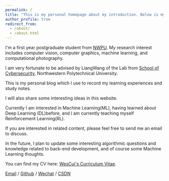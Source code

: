 ```yaml
---
permalink: /
title: "This is my personal homepage about my introduction. Below is my personal introduction and some technical blogs"
author_profile: true
redirect_from: 
  - /about/
  - /about.html
---
```


I'm a first year postgraduate student from [NWPU](https://www.nwpu.edu.cn/). My research interest includes computer vision, computer graphics, machine learning, and computational photography.

I am very fortunate to be advised by LiangWang of the Lab from [School of Cybersecurity](https://wlkjaqxy.nwpu.edu.cn/), Northwestern Polytechnical University. 

This is my personal blog which I use to record my learning experiences and study notes. 

I will also share some interesting ideas in this website. 

Currently I am interested in Machine Learning(ML), having learned about Deep Learning (DL)before, and I am currently teaching myself Reinforcement Learning(RL). 

If you are interested in related content, please feel free to send me an email to discuss. 

In the future, I plan to update some interesting algorithmic questions and knowledge related to back-end development, and of course some Machine Learning thoughts.



You can find my CV here: [WesCui's Curriculum Vitae](../assets/Curriculum_Vitae.pdf).

[Email](WesCui@mail.nwpu.edu.cn) / [Github](https://github.com/WesCui) / [Wechat](../images/wechat.jpg) / [CSDN](https://blog.csdn.net/weixin_52357218?spm=1000.2115.3001.5343)

